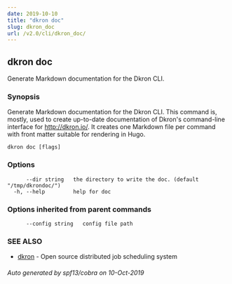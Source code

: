 ```yaml
---
date: 2019-10-10
title: "dkron doc"
slug: dkron_doc
url: /v2.0/cli/dkron_doc/
---
```

## dkron doc

Generate Markdown documentation for the Dkron CLI.

### Synopsis

Generate Markdown documentation for the Dkron CLI.
This command is, mostly, used to create up-to-date documentation
of Dkron's command-line interface for http://dkron.io/.
It creates one Markdown file per command with front matter suitable
for rendering in Hugo.

```
dkron doc [flags]
```

### Options

```
      --dir string   the directory to write the doc. (default "/tmp/dkrondoc/")
  -h, --help         help for doc
```

### Options inherited from parent commands

```
      --config string   config file path
```

### SEE ALSO

* [dkron](/cli/dkron/)	 - Open source distributed job scheduling system

###### Auto generated by spf13/cobra on 10-Oct-2019
